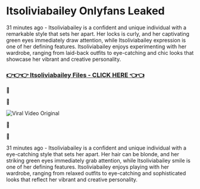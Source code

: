 # Itsoliviabailey Onlyfans Leaked

<p>31 minutes ago - Itsoliviabailey is a confident and unique individual with a remarkable style that sets her apart. Her locks is curly, and her captivating green eyes immediately draw attention, while Itsoliviabailey expression is one of her defining features. Itsoliviabailey enjoys experimenting with her wardrobe, ranging from laid-back outfits to eye-catching and chic looks that showcase her vibrant and creative personality.</p><p>
<h3><a href="https://fansleaks.com-getfree.pro/itsoliviabailey" rel="nofollow">👉👉👉 Itsoliviabailey Files - CLICK HERE 👈👈</a></h3>
<p>🔻</p>
<p>🔻</p> <p>
<a href="https://fansleaks.com-getfree.pro/itsoliviabailey" rel="nofollow"><img src="https://i.imgur.com/0ZbtXZ5.gif" alt="Viral Video Original" style="max-width: 100%; display: inline-block;" data-target="animated-image.originalImage"></a>
<p>🔻</p>
<p>🔻</p> <p>31 minutes ago - Itsoliviabailey is a confident and unique individual with a eye-catching style that sets her apart. Her hair can be blonde, and her striking green eyes immediately grab attention, while Itsoliviabailey smile is one of her defining features. Itsoliviabailey enjoys playing with her wardrobe, ranging from relaxed outfits to eye-catching and sophisticated looks that reflect her vibrant and creative personality.</p>